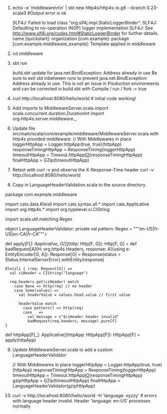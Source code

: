 1. echo -e 'middleware\n\n' | sbt new http4s/http4s-io.g8 --branch 0.23-scala3  #Output error is ok

   SLF4J: Failed to load class "org.slf4j.impl.StaticLoggerBinder".
   SLF4J: Defaulting to no-operation (NOP) logger implementation
   SLF4J: See http://www.slf4j.org/codes.html#StaticLoggerBinder for further details.
   name [quickstart]: organization [com.example]: package [com.example.middleware_example]:
   Template applied in middleware

2. cd middleware
3. sbt run

   build.sbt update for java.net.BindException: Address already in use
   Be sure to exit sbt inbetween runs to prevent java.net.BindException: Address already in use.
   This is not an issue in Production environments and can be corrected in build.sbt with Compile / run / fork := true

4. curl http://localhost:8080/hello/world  # initial code working!

5. Add imports to MiddlewareServer.scala
   import scala.concurrent.duration.DurationInt
   import org.http4s.server.middleware._

6. Update file src/main/scala/com/example/middleware/MiddlewareServer.scala with http4s provided middleware:
   // With Middlewares in place
   loggerHttpApp = Logger.httpApp(true, true)(httpApp)
   responseTimingHttpApp = ResponseTiming(loggerHttpApp)
   timeoutHttpApp = Timeout.httpApp[IO](10.seconds)(responseTimingHttpApp)
   finalHttpApp = GZip(timeoutHttpApp)

7. Retest with curl -v and observe the X-Response-Time header curl -v http://localhost:8080/hello/world

8. Copy in LanguageHeaderValidation.scala to the source directory

package com.example.middleware

import cats.data.Kleisli
import cats.syntax.all.*
import cats.Applicative
import org.http4s.*
import org.typelevel.ci.CIString

import scala.util.matching.Regex

object LanguageHeaderValidator:
  private val pattern: Regex = """en-US|fr-US|en-CA|fr-CA""".r

  def apply[F[_]: Applicative, G[_]](http: Http[F, G]): Http[F, G] =
    def badRequest[A](H: org.http4s.Headers, response: A)(using e: EntityEncoder[G, A]): Response[G] =
      Response(status = Status.InternalServerError).withEntity(response)

    Kleisli { (req: Request[G]) =>
      val ciHeader = CIString("language")

      req.headers.get(ciHeader) match
        case None => http(req) // no header
        case Some(values) =>
          val headerValue = values.head.value // first value

          headerValue match
            case pattern() => http(req)
            case _ =>
              val message = s"$ciHeader header invalid"
              badRequest(req.headers, message).pure[F]
    }

  def httpApp[F[_]: Applicative](httpApp: HttpApp[F]): HttpApp[F] =
    apply(httpApp)

9. Update MiddlewareServer.scala to add a custom LanguageHeaderValidator

   // With Middlewares in place
   loggerHttpApp = Logger.httpApp(true, true)(httpApp)
   responseTimingHttpApp = ResponseTiming(loggerHttpApp)
   timeoutHttpApp = Timeout.httpApp[IO](10.seconds)(responseTimingHttpApp)
   gzipHttpApp = GZip(timeoutHttpApp)
   finalHttpApp = LanguageHeaderValidator(gzipHttpApp)

10. curl -v http://localhost:8080/hello/world -H 'language: xyzzy'  # errors with language header invalid.  Header 'language: en-US' processes normally
